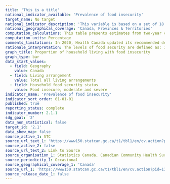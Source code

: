 ```yaml
---
title: 'This is a title'
national_indicator_available: 'Prevalence of food insecurity'
target_name: No target
national_indicator_description: 'This variable is based on a set of 18 questions and indicates whether households both with and without children were able to afford the food they needed in the previous 12 months. '
national_geographical_coverage: 'Canada, Provinces & Territories'
computation_calculations: This table presents estimates from two-year combined data. These estimates are less current than annual estimates, but have higher precision given the larger sample (less variability).
computation_units: Percentage
comments_limitations: In 2020, Health Canada updated its recommended derivation of food insecurity measures to include the level 'marginal food insecurity'. Historically, this category was considered part of the population defined as 'food secure'. Users wishing to compare estimates from this table to earlier cycles of the survey that do not include 'marginal food insecurity' should add the totals of the categories 'marginally insecure' and 'food secure' from this table to compare to the 'food secure' category of the earlier table. For international comparability, food insecurity is typically considered to be the combination of 'moderate' and 'severe' insecurity.
rationale_interpretation: The levels of food security are defined as: 1- Food secure: No indication of difficulty with income-related food access; 2- Marginally food insecure: Exactly one indication of difficulty with income-related food access; 3- Moderately food insecure: Indication of compromise in quality and/or quantity of food consumed; 4- Severely food insecure: Indication of reduced food intake and disrupted eating patterns.
graph_title: Proportion of household living with food insecurity
graph_type: bar
data_start_values:
  - field: Geography
    value: Canada
  - field: Living arrangement
    value: Total all living arrangements
  - field: Household food security status
    value: Food insecure, moderate and severe
indicator_name: 'Prevalence of food insecurity'
indicator_sort_order: 01-01-01
published: true
reporting_status: complete
indicator_number: 2.1.1
sdg_goal: '2'
data_non_statistical: false
target_id: '2.1'
data_show_map: false
source_active_1: STC
source_url_text_1: 'https://www150.statcan.gc.ca/t1/tbl1/en/cv.action?pid=1310038501'
source_active_2: false
source_url_text_2: Link to Source
source_organisation_1: Statistics Canada, Canadian Community Health Survey
source_periodicity_1: Occasional
source_geographical_coverage_1: 'Canada'
source_url_1: 'https://www150.statcan.gc.ca/t1/tbl1/en/cv.action?pid=1310038501'
source_release_date_1: false
---
```

